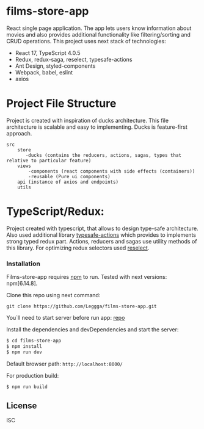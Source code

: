 # films-store-app

React single page application. The app lets users know information about movies
 and also provides additional functionality like filtering/sorting and CRUD operations.
This project uses next stack of technologies:

  - React 17, TypeScript 4.0.5
  - Redux, redux-saga, reselect, typesafe-actions
  - Ant Design, styled-components
  - Webpack, babel, eslint
  - axios

# Project File Structure

Project is created with inspiration of ducks architecture. This file architecture 
is scalable and easy to implementing. Ducks is feature-first approach. 

    src 
        store
           -ducks (contains the reducers, actions, sagas, types that relative to particular feature)
        views
            -components (react components with side effects (containers))
            -reusable (Pure ui components)
        api (instance of axios and endpoints)
        utils


# TypeScript/Redux:

Project created with typescript, that allows to design type-safe architecture.
Also used additional library [typesafe-actions](https://github.com/piotrwitek/typesafe-actions) which provides 
to implements strong typed redux part. Actions, reducers and sagas use utility methods of this library. For optimizing
redux selectors used [reselect](https://github.com/reduxjs/reselect).

### Installation

Films-store-app requires [npm](https://www.npmjs.com/) to run.
Tested with next versions: npm[6.14.8].

Clone this repo using next command:
```
git clone https://github.com/Leggga/films-store-app.git
```

You`ll need to start server before run app: [repo](https://github.com/Leggga/films-store-backend)

Install the dependencies and devDependencies and start the server:

```sh
$ cd films-store-app
$ npm install
$ npm run dev
```

Default browser path: `http://localhost:8000/`

For production build:

```sh
$ npm run build
```


License
----
ISC

[node.js]: <http://nodejs.org>
[express]: <http://expressjs.com>